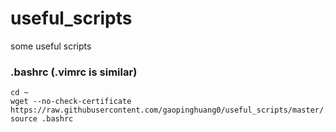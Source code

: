 # useful_scripts
some useful scripts

### .bashrc  (.vimrc is similar)
```shell
cd ~
wget --no-check-certificate https://raw.githubusercontent.com/gaopinghuang0/useful_scripts/master/.bashrc
source .bashrc
```
